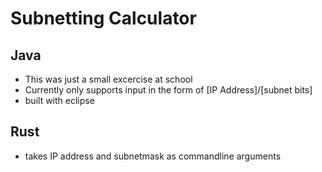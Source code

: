 # Subnetting Calculator

## Java
* This was just a small excercise at school
* Currently only supports input in the form of [IP Address]/[subnet bits]
* built with eclipse

## Rust
* takes IP address and subnetmask as commandline arguments
